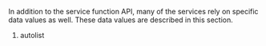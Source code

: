 <properties date="2016-05-11"
/>

In addition to the service function API, many of the services rely on specific data values as well. These data values are described in this section.

1. autolist
